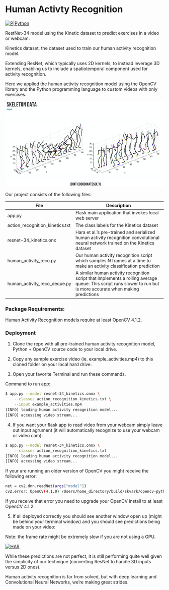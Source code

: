 # Human Activty Recognition

[![P|Python](https://cldup.com/dTxpPi9lDf.thumb.png)](https://nodesource.com/products/nsolid)

RestNet-34 model using the Kinetic dataset to predict exercises in a video or webcam:

Kinetics dataset, the dataset used to train our human activity recognition model.

Extending ResNet, which typically uses 2D kernels, to instead leverage 3D kernels, enabling us to include a spatiotemporal component used for activity recognition.

Here we applied the human activity recognition model using the OpenCV library and the Python programming language to custom videos with only exercises.



[![HAR](https://github.com/devindatt/AIDD_DemoDay/blob/master/Assets/skeleton_data01.png)](https://github.com/devindatt/AIDD_DemoDay/blob/master/Assets/skeleton_data01.png)


Our project consists of the following files:

| File | Description |
| ------ | ------ |
| app.py | Flask main application that invokes local web server |
| action_recognition_kinetics.txt | The class labels for the Kinetics dataset |
| resnet-34_kinetics.onx | Hara et al.’s pre-trained and serialized human activity recognition convolutional neural network trained on the Kinetics dataset|
|human_activity_reco.py | Our human activity recognition script which samples N frames at a time to make an activity classification prediction|
|human_activity_reco_deque.py | A similar human activity recognition script that implements a rolling average queue. This script runs slower to run but is more accurate when making predictions|


### Package Requirements:
Human Activity Recognition models require at least OpenCV 4.1.2.


### Deployment

1) Clone the repo with all pre-trained human activity recognition model, Python + OpenCV source code to your local drive.

2) Copy any sample exercise video (ie. example_activities.mp4) to this cloned folder on your local hard drive.

3) Open your favorite Terminal and run these commands.

Command to run app:
```sh
$ app.py --model resnet-34_kinetics.onnx \
	--classes action_recognition_kinetics.txt \
	--input example_activities.mp4
[INFO] loading human activity recognition model...
[INFO] accessing video stream...
```
4) If you want your flask app to read video from your webcam simply leave out input agrument (it will automatically recognize to use your webcam or video cam):
```sh
$ app.py --model resnet-34_kinetics.onnx \
	--classes action_recognition_kinetics.txt 
[INFO] loading human activity recognition model...
[INFO] accessing video stream...
```

If your are running an older version of OpenCV you might receive the following error:
```sh
net = cv2.dnn.readNet(args["model"])
cv2.error: OpenCV(4.1.0) /Users/home_directory/build/skvark/opencv-python/opencv/modules/dnn/src/onnx/onnx_importer.cpp:245: error: (-215:Assertion failed) attribute_proto.ints_size() == 2 in function 'getLayerParams'
```
If you receive that error you need to upgrade your OpenCV install to at least OpenCV 4.1.2.

5) If all deployed correctly you should see another window open up (might be behind your terminal window) and you should see predictions being made on your video:

Note: the frame rate might be extremely slow if you are not using a GPU.

[![HAR](https://github.com/devindatt/AIDD_DemoDay/blob/master/Assets/activity_composition_film4.gif)](https://youtu.be/GHqioYqqkSc)



While these predictions are not perfect, it is still performing quite well given the simplicity of our technique (converting ResNet to handle 3D inputs versus 2D ones).

Human activity recognition is far from solved, but with deep learning and Convolutional Neural Networks, we’re making great strides.


